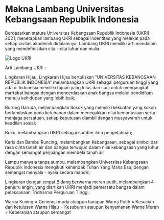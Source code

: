 # Makna Lambang Universitas Kebangsaan Republik Indonesia

Berdasarkan statuta Universitas Kebangsaan Republik Indonesia (UKRI) 2021, menetapkan lambang UKRI sebagai indentitas yang melekat pada setiap civitas akademik didalamnya. Lambang UKRI memiliki arti mendalam yang mendefinisikan cita - cita luhur dan mulia

![Logo UKRI](https://www.ukri.ac.id/storage/upload/file/conten/file_1689928528lambang_foto_conten_.png)

Arti Lambang UKRI :

Lingkaran Hijau, Lingkaran Hijau bertuliskan "UNIVERSITAS KEBANGSAAN REPUBLIK INDONESIA" melambangkan UKRI sebagai perguruan tinggi yang ada di Indonesia memiliki tujuan yang lulus dan suci untuk mengangkat martabat bangsa dengan mencerdaskan anak bangsa melalui pendidikan menuju kehidupan yang lebih baik;

Burung Garuda, melambangkan Sosok yang memiliki kekuatan yang kokoh berlandaskan pada ketuhanan dalam menegakkan nilai kemanusiaan serta menjaga persatuan, setiap keputusan diambil dengan musyawarah untuk keadilan sosial;

Buku, melambangkan UKRI sebagai sumber ilmu pengetahuan;

Keris dan Bambu Runcing, melambangkan Kebangsaan, sebagai simbol dari rasa cinta tanah air dan bangsa terwujud dalam nilai kebangsaan yang luhur dengan semangat perjuangan membela tanah air

Lampu menyala tanpa sumbu, melambangkan Universitas Kebangsaan Republik Indonesia mengikuti kehendak Tuhan Yang Maha Esa, dengan semangat menyala - nyala secara mandiri;

Lingkaran dengan empat Bidang berwarna merah putih, melambangkan 4 penjuru angin, yang diartikan UKRI menjadi pemersatu bangsa dalam pelaksanaan Tridharma Perguruan Tinggi;

Warna Kuning = Generasi muda ataupun harapan
Warna Putih = Kesucian dan ketulusan
Warna Hijau = Kesuburan ataupun kenyamanan
Warna Merah = Keberanian ataupun semangat
